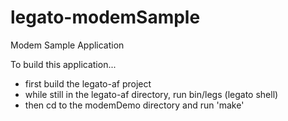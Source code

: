 legato-modemSample
==================

Modem Sample Application

To build this application... 

- first build the legato-af project
- while still in the legato-af directory, run bin/legs (legato shell)
- then cd to the modemDemo directory and run 'make'
